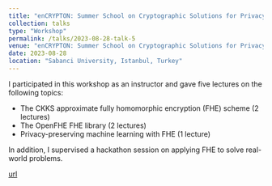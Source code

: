 ```yaml
---
title: "enCRYPTON: Summer School on Cryptographic Solutions for Privacy Enhancing Technologies"
collection: talks
type: "Workshop"
permalink: /talks/2023-08-28-talk-5
venue: "enCRYPTON: Summer School on Cryptographic Solutions for Privacy Enhancing Technologies"
date: 2023-08-28
location: "Sabanci University, Istanbul, Turkey"
---
```


I participated in this workshop as an instructor and gave five lectures on the following topics:

- The CKKS approximate fully homomorphic encryption (FHE) scheme (2 lectures)
- The OpenFHE FHE library (2 lectures)
- Privacy-preserving machine learning with FHE (1 lecture)

In addition, I supervised a hackathon session on applying FHE to solve real-world problems.

[url](https://www.encrypt-on.com/sabanci-university-hosted-the-summer-school-cryptographic-solutions-for-privacy-enhancing-technologies/)
